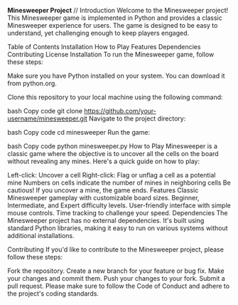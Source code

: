 **Minesweeper Project**
//
Introduction
Welcome to the Minesweeper project! This Minesweeper game is implemented in Python and provides a classic Minesweeper experience for users. The game is designed to be easy to understand, yet challenging enough to keep players engaged.

Table of Contents
Installation
How to Play
Features
Dependencies
Contributing
License
Installation
To run the Minesweeper game, follow these steps:

Make sure you have Python installed on your system. You can download it from python.org.

Clone this repository to your local machine using the following command:

bash
Copy code
git clone https://github.com/your-username/minesweeper.git
Navigate to the project directory:

bash
Copy code
cd minesweeper
Run the game:

bash
Copy code
python minesweeper.py
How to Play
Minesweeper is a classic game where the objective is to uncover all the cells on the board without revealing any mines. Here's a quick guide on how to play:

Left-click: Uncover a cell
Right-click: Flag or unflag a cell as a potential mine
Numbers on cells indicate the number of mines in neighboring cells
Be cautious! If you uncover a mine, the game ends.
Features
Classic Minesweeper gameplay with customizable board sizes.
Beginner, Intermediate, and Expert difficulty levels.
User-friendly interface with simple mouse controls.
Time tracking to challenge your speed.
Dependencies
The Minesweeper project has no external dependencies. It's built using standard Python libraries, making it easy to run on various systems without additional installations.

Contributing
If you'd like to contribute to the Minesweeper project, please follow these steps:

Fork the repository.
Create a new branch for your feature or bug fix.
Make your changes and commit them.
Push your changes to your fork.
Submit a pull request.
Please make sure to follow the Code of Conduct and adhere to the project's coding standards.
